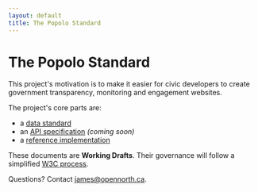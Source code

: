 ```yaml
---
layout: default
title: The Popolo Standard
---
```

<div class="page-header">
  <h1>The Popolo Standard</h1>
</div>

This project's motivation is to make it easier for civic developers to create government transparency, monitoring and engagement websites.

The project's core parts are:

* a [data standard](data.html)
* an [API specification](api.html) *(coming soon)*
* a [reference implementation](https://github.com/opennorth/popolo)

These documents are **Working Drafts**. Their governance will follow a simplified [W3C process](http://www.w3.org/Consortium/Process/).

Questions? Contact [james@opennorth.ca](mailto:james@opennorth.ca).